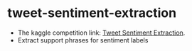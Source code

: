 # tweet-sentiment-extraction

- The kaggle competition link: [Tweet Sentiment Extraction](https://www.kaggle.com/c/tweet-sentiment-extraction/overview).
- Extract support phrases for sentiment labels
